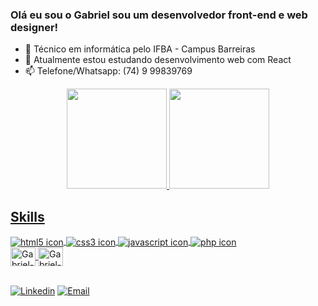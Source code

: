 ### Olá eu sou o Gabriel sou um desenvolvedor front-end e web designer!

- 🔭 Técnico em informática pelo IFBA - Campus Barreiras
- 🌱 Atualmente estou estudando desenvolvimento web com React
- 📫 Telefone/Whatsapp: (74) 9 99839769

<div align="center">
  <a href="https://github.com/GabrielVieira14">
  <img height="160em" src="https://github-readme-stats.vercel.app/api?username=GabrielVieira14&show_icons=true&theme=radical&include_all_commits=true&count_private=true"/>

  <img height="160em" src="https://github-readme-stats.vercel.app/api/top-langs/?username=GabrielVieira14&layout=compact&langs_count=7&theme=radical"/>
</div>

## Skills

<div style="display: inline_block">
  <img align="center" alt="html5 icon" src="https://img.shields.io/badge/HTML-E44F26?style=for-the-badge&logo=html5&logoColor=white"/> <img align="center" alt="css3 icon" src="https://img.shields.io/badge/CSS-004CE8?style=for-the-badge&logo=css3&logoColor=white"/> <img align="center" alt="javascript icon" src="https://img.shields.io/badge/JavaScript-FFC700?style=for-the-badge&logo=javascript&logoColor=black"/>
  <img align="center" alt="php icon" src="https://img.shields.io/badge/php-484C89?style=for-the-badge&logo=php&logoColor=white"/>
  
  <br>
  
  <img align="center" alt="Gabriel-figma" height="30" width="40" src="https://cdn.jsdelivr.net/gh/devicons/devicon/icons/figma/figma-original.svg"/>
  <img align="center" alt="Gabriel-figma" height="30" width="40" src="https://cdn.jsdelivr.net/gh/devicons/devicon/icons/git/git-original.svg"/>
</div>

<div>
<br/>

 [![Linkedin](	https://img.shields.io/badge/LinkedIn-0077B5?style=for-the-badge&logo=linkedin&logoColor=white)](www.linkedin.com/in/gabrielvieira0)    [![Email](	https://img.shields.io/badge/Gmail-D14836?style=for-the-badge&logo=gmail&logoColor=white)](gabrielvieora14.gv@gmail.com)
 
</div>

